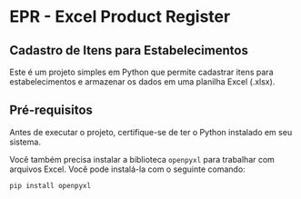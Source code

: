 # EPR - Excel Product Register
## Cadastro de Itens para Estabelecimentos

Este é um projeto simples em Python que permite cadastrar itens para estabelecimentos e armazenar os dados em uma planilha Excel (.xlsx).

## Pré-requisitos

Antes de executar o projeto, certifique-se de ter o Python instalado em seu sistema.

Você também precisa instalar a biblioteca `openpyxl` para trabalhar com arquivos Excel. Você pode instalá-la com o seguinte comando:

```bash
pip install openpyxl